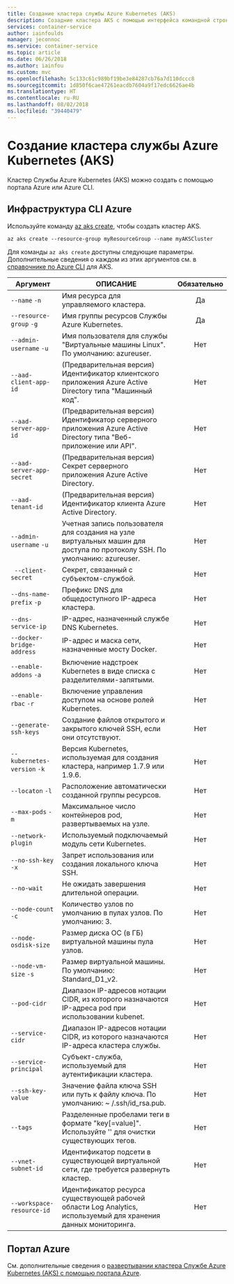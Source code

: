 ```yaml
---
title: Создание кластера службы Azure Kubernetes (AKS)
description: Созадние кластера AKS с помощью интерфейса командной строки или портала Azure.
services: container-service
author: iainfoulds
manager: jeconnoc
ms.service: container-service
ms.topic: article
ms.date: 06/26/2018
ms.author: iainfou
ms.custom: mvc
ms.openlocfilehash: 5c133c61c989bf19be3e84287cb76a7d110dccc8
ms.sourcegitcommit: 1d850f6cae47261eacdb7604a9f17edc6626ae4b
ms.translationtype: HT
ms.contentlocale: ru-RU
ms.lasthandoff: 08/02/2018
ms.locfileid: "39440479"
---
```

# <a name="create-an-azure-kubernetes-service-aks-cluster"></a>Создание кластера службы Azure Kubernetes (AKS)

Кластер Службы Azure Kubernetes (AKS) можно создать с помощью портала Azure или Azure CLI.

## <a name="azure-cli"></a>Инфраструктура CLI Azure

Используйте команду [az aks create][az-aks-create], чтобы создать кластер AKS.

```azurecli-interactive
az aks create --resource-group myResourceGroup --name myAKSCluster
```

Для команды `az aks create` доступны следующие параметры. Дополнительные сведения о каждом из этих аргументов см. в [справочнике по Azure CLI][az-aks-create] для AKS.

| Аргумент | ОПИСАНИЕ | Обязательно |
|---|---|:---:|
| `--name` `-n` | Имя ресурса для управляемого кластера. | Да |
| `--resource-group` `-g` | Имя группы ресурсов Службы Azure Kubernetes. | Да |
| `--admin-username` `-u` | Имя пользователя для службы "Виртуальные машины Linux".  По умолчанию: azureuser. | Нет |
| `--aad-client-app-id` | (Предварительная версия) Идентификатор клиентского приложения Azure Active Directory типа "Машинный код". | Нет |
| `--aad-server-app-id` | (Предварительная версия) Идентификатор серверного приложения Azure Active Directory типа "Веб-приложение или API". | Нет |
| `--aad-server-app-secret` | (Предварительная версия) Секрет серверного приложения Azure Active Directory. | Нет |
| `--aad-tenant-id` | (Предварительная версия) Идентификатор клиента Azure Active Directory. | Нет |
| `--admin-username` `-u` | Учетная запись пользователя для создания на узле виртуальных машин для доступа по протоколу SSH.  По умолчанию: azureuser. | Нет |
| ` --client-secret` | Секрет, связанный с субъектом-службой. | Нет |
| `--dns-name-prefix` `-p` | Префикс DNS для общедоступного IP-адреса кластера. | Нет |
| `--dns-service-ip` | IP-адрес, назначенный службе DNS Kubernetes. | Нет |
| `--docker-bridge-address` | IP-адрес и маска сети, назначенные мосту Docker. | Нет |
| `--enable-addons` `-a` | Включение надстроек Kubernetes в виде списка с разделителями-запятыми. | Нет |
| `--enable-rbac` `-r` | Включение управления доступом на основе ролей Kubernetes. | Нет |
| `--generate-ssh-keys` | Создание файлов открытого и закрытого ключей SSH, если они отсутствуют. | Нет |
| `--kubernetes-version` `-k` | Версия Kubernetes, используемая для создания кластера, например 1.7.9 или 1.9.6. | Нет |
| `--locaton` `-l` | Расположение автоматически созданной группы ресурсов. | Нет |
| `--max-pods` `-m` | Максимальное число контейнеров pod, развертываемых на узле. | Нет |
| `--network-plugin` | Используемый подключаемый модуль сети Kubernetes. | Нет |
| `--no-ssh-key` `-x` | Запрет использования или создания локального ключа SSH. | Нет |
| `--no-wait` | Не ожидать завершения длительной операции. | Нет |
| `--node-count` `-c` | Количество узлов по умолчанию в пулах узлов.  По умолчанию: 3. | Нет |
| `--node-osdisk-size` | Размер диска ОС (в ГБ) виртуальной машины пула узлов. | Нет |
| `--node-vm-size` `-s` | Размер виртуальной машины.  По умолчанию: Standard_D1_v2. | Нет |
| `--pod-cidr` | Диапазон IP-адресов нотации CIDR, из которого назначаются IP-адреса pod при использовании kubenet. | Нет |
| `--service-cidr` | Диапазон IP-адресов нотации CIDR, из которого назначаются IP-адреса кластера службы. | Нет |
| `--service-principal` | Субъект-служба, используемый для аутентификации кластера. | Нет |
| `--ssh-key-value` | Значение файла ключа SSH или путь к файлу ключа.  По умолчанию: ~ /.ssh/id_rsa.pub. | Нет |
| `--tags` | Разделенные пробелами теги в формате "key[=value]". Используйте '' для очистки существующих тегов. | Нет |
| `--vnet-subnet-id` | Идентификатор подсети в существующей виртуальной сети, где требуется развернуть кластер. | Нет |
| `--workspace-resource-id` | Идентификатор ресурса существующей рабочей области Log Analytics, используемый для хранения данных мониторинга. | Нет |

## <a name="azure-portal"></a>Портал Azure

См. дополнительные сведения о [развертывании кластера Службе Azure Kubernetes (AKS) с помощью портала Azure][aks-portal-quickstart].

<!-- LINKS - internal -->
[az-aks-create]: /cli/azure/aks?view=azure-cli-latest#az-aks-create
[aks-portal-quickstart]: kubernetes-walkthrough-portal.md
